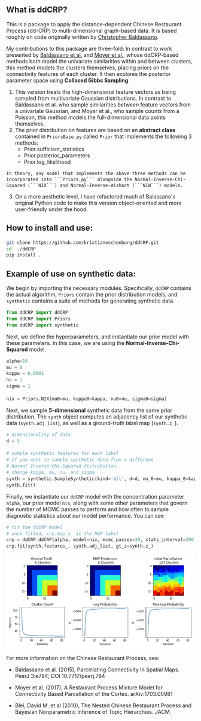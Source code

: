 ## What is ddCRP?

This is a package to apply the distance-dependent Chinese Restaurant Process (dd-CRP) to multi-dimensional graph-based data.  It is based roughly on code originally written by [Christopher Baldassano](https://github.com/cbaldassano/Parcellating-connectivity).

My contributions to this package are three-fold:  In contrast to work presented by [Baldassano et al.](https://www.ncbi.nlm.nih.gov/pubmed/25737822) and [Moyer et al.](https://arxiv.org/abs/1703.00981), whose ddCRP-based methods both model the univariate similarities within and between clusters, this method models the clusters themselves, placing priors on the connectivity features of each cluster.  It then explores the posterior parameter space using **Collased Gibbs Sampling**.

  1. This version treats the high-dimensional feature vectors as being sampled from multivariate Gaussian distributions.  In contrast to Baldassano et al. who sample similarities *between* feature vectors from a univariate Gaussian, and Moyer et al., who sample counts from a Poisson, this method models the full-dimensional data points themselves.
  2. The prior distribution on features are based on an **abstract class** contained in ```PriorsBase.py``` called ```Prior``` that implements the following 3 methods:
      * Prior.sufficient_statistics
      * Prior.posterior_parameters
      * Prior.log_likelihood

    In theory, any model that implements the above three methods can be incorporated into ```Priors.py``` alongside the Normal-Inverse-Chi-Squared (```NIX```) and Normal-Inverse-Wishart (```NIW```) models.
  3. On a more aesthetic level, I have refactored much of Balassano's original Python code to make this version object-oriented and more user-friendly under the hood.

## How to install and use:

```bash
git clone https://github.com/kristianeschenburg/ddCRP.git
cd  ./ddCRP
pip install .
```

## Example of use on synthetic data:

We begin by importing the necessary modules.  Specifically, ```ddCRP``` contains the actual algorithm, ```Priors``` contain the prior distribution models, and ```synthetic``` contains a suite of methods for generating synthetic data.

```python
from ddCRP import ddCRP
from ddCRP import Priors
from ddCRP import synthetic
```

Next, we define the hyperparameters, and instantiate our prior model with these parameters.  In this case, we are using the **Normal-Inverse-Chi-Squared** model.

```python
alpha=10
mu = 0
kappa = 0.0001
nu = 1
sigma = 1

nix = Priors.NIX(mu0=mu, kappa0=kappa, nu0=nu, sigma0=sigma)
```

Next, we sample **5-dimensional** synthetic data from the same prior distribution.  The ```synth``` object computes an adjacency list of our synthetic data (```synth.adj_list```), as well as a ground-truth label map (```synth.z_```).

```python
# dimensionality of data
d = 5

# sample synthetic features for each label
# If you want to sample synthetic data from a different
# Normal-Inverse-Chi-Squared distribution,
# change kappa, mu, nu, and sigma
synth = synthetic.SampleSynthetic(kind='ell', d=d, mu_0=mu, kappa_0=kappa, nu_0=nu, sigma_0=sigma)
synth.fit()
```

Finally, we instantiate our ```ddCRP``` model with the concentration parameter ```alpha```, our prior model ```nix```, along with some other parameters that govern the number of MCMC passes to perform and how often to sample diagnostic statistics about our model performance.  You can see

```python
# fit the ddCRP model
# once fitted, crp.map_z_ is the MAP label
crp = ddCRP.ddCRP(alpha, model=nix, mcmc_passes=30, stats_interval=200)
crp.fit(synth.features_, synth.adj_list, gt_z=synth.z_)
```

![](./figures/ell.jpg)

For more information on the Chinese Restaurant Process, see:

  * Baldassano et al. (2015), Parcellating Connectivity In Spatial Maps. PeerJ 3:e784; DOI 10.7717/peerj.784

  * Moyer et al. (2017), A Restaurant Process Mixture Model for Connectivity Based Parcellation of the Cortex. 	arXiv:1703.00981

  * Blei, David M. et al (2010), The Nested Chinese Restaurant Process and Bayesian
Nonparametric Inference of Topic Hierarchies. JACM.
